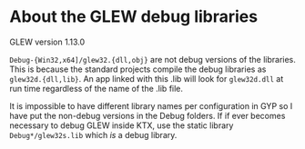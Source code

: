 
About the GLEW debug libraries
==============================
GLEW version 1.13.0

`Debug-{Win32,x64]/glew32.{dll,obj}` are not debug versions of the libraries.
This is because the standard projects compile the debug libraries as
`glew32d.{dll,lib}`. An app linked with this .lib will look for `glew32d.dll`
at run time regardless of the name of the .lib file.

It is impossible to have different library names per configuration in GYP
so I have put the non-debug versions in the Debug folders. If if ever
becomes necessary to debug GLEW inside KTX, use the static library
`Debug*/glew32s.lib` which *is* a debug library.
